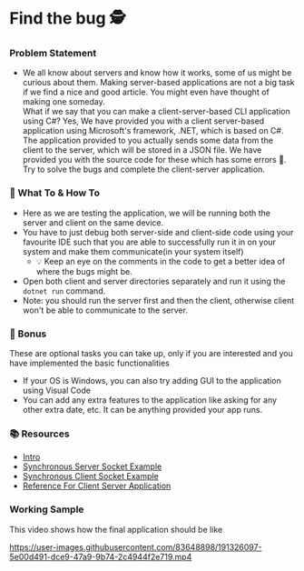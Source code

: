 # Find the bug 🕵️
### Problem Statement
- We all know about servers and know how it works, some of us might be curious about them. Making server-based applications are not a big task if we find a nice and good article. You might even have thought of making one someday. \
What if we say that you can make a client-server-based CLI application using C#? Yes, We have provided you with a client server-based application using Microsoft's framework, .NET, which is based on C#. The application provided to you actually sends some data from the client to the server, which will be stored in a JSON file. We have provided you with the source code for these which has some errors :bug:. Try to solve the bugs and complete the client-server application.

### :thinking: What To & How To
- Here as we are testing the application, we will be running both the server and client on the same device.
- You have to just debug both server-side and client-side code using your favourite IDE such that you are able to successfully run it in on your system and make them communicate(in your system itself)
  -  :bulb: Keep an eye on the comments in the code to get a better idea of where the bugs might be. 
- Open both client and server directories separately and run it using the `dotnet run` command.
- Note: you should run the server first and then the client, otherwise client won't be able to communicate to the server.

### :star_struck: Bonus
These are optional tasks you can take up, only if you are interested and you have implemented the basic functionalities
- If your OS is Windows, you can also try adding GUI to the application using Visual Code
- You can add any extra features to the application like asking for any other extra date, etc. It can be anything provided your app runs.

### :books: Resources
- [Intro](https://dotnet.microsoft.com/en-us/learn/dotnet/hello-world-tutorial/intro)
- [Synchronous Server Socket Example](https://docs.microsoft.com/en-us/dotnet/framework/network-programming/synchronous-server-socket-example)
- [Synchronous Client Socket Example](https://docs.microsoft.com/en-us/dotnet/framework/network-programming/synchronous-client-socket-example)
- [Reference For Client Server Application](https://www.c-sharpcorner.com/UploadFile/201fc1/creating-a-serversharp47client-application-using-only-tcp-prot/)

### Working Sample
This video shows how the final application should be like

https://user-images.githubusercontent.com/83648898/191326097-5e00d491-dce9-47a9-9b74-2c4944f2e719.mp4

